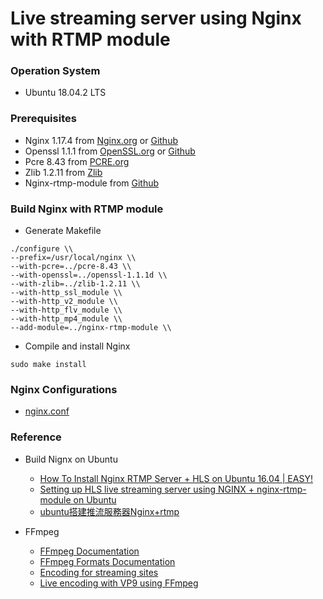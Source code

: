 # Live streaming server using Nginx with RTMP module

### Operation System
- Ubuntu 18.04.2 LTS

### Prerequisites
- Nginx 1.17.4 from [Nginx.org](https://nginx.org/en/download.html) or [Github](https://github.com/nginx/nginx)
- Openssl 1.1.1 from [OpenSSL.org](https://www.openssl.org/source/) or [Github](https://github.com/openssl/openssl)
- Pcre 8.43 from [PCRE.org](https://ftp.pcre.org/pub/pcre/)
- Zlib 1.2.11 from [Zlib](https://www.zlib.net/)
- Nginx-rtmp-module from [Github](https://github.com/arut/nginx-rtmp-module)

### Build Nginx with RTMP module
- Generate Makefile
```shell script
./configure \\
--prefix=/usr/local/nginx \\
--with-pcre=../pcre-8.43 \\
--with-openssl=../openssl-1.1.1d \\
--with-zlib=../zlib-1.2.11 \\
--with-http_ssl_module \\
--with-http_v2_module \\
--with-http_flv_module \\
--with-http_mp4_module \\
--add-module=../nginx-rtmp-module \\
```
- Compile and install Nginx
```
sudo make install
```

### Nginx Configurations
- [nginx.conf](/nginx.conf)

### Reference
- Build Nignx on Ubuntu
  - [How To Install Nginx RTMP Server + HLS on Ubuntu 16.04 | EASY!](https://northwoodsdigital.com/how-to-install-nginx-rtmp-server-hls-on-ubuntu-16-04-easy/)
  - [Setting up HLS live streaming server using NGINX + nginx-rtmp-module on Ubuntu](https://docs.peer5.com/guides/setting-up-hls-live-streaming-server-using-nginx/)
  - [ubuntu搭建推流服務器Nginx+rtmp](https://www.ubuntu-tw.org/modules/newbb/viewtopic.php?post_id=357776)

- FFmpeg
  - [FFmpeg Documentation](https://www.ffmpeg.org/ffmpeg.html)
  - [FFmpeg Formats Documentation](https://www.ffmpeg.org/ffmpeg-formats.html)
  - [Encoding for streaming sites](https://trac.ffmpeg.org/wiki/EncodingForStreamingSites)
  - [Live encoding with VP9 using FFmpeg](https://developers.google.com/media/vp9/live-encoding#live_encoding_with_vp9_using_ffmpeg)
